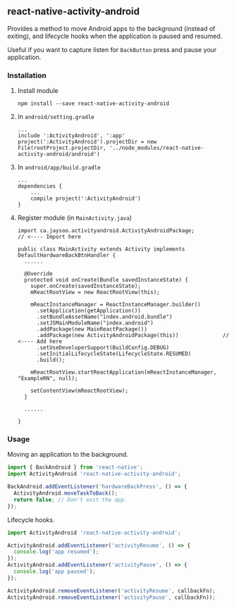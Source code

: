 ## react-native-activity-android

Provides a method to move Android apps to the background (instead of exiting), and lifecycle hooks when
the application is paused and resumed.

Useful if you want to capture listen for `BackButton` press and pause your application.
 
### Installation

1. Install module

    ```
    npm install --save react-native-activity-android
    ```

2. In `android/setting.gradle`

    ```
    ...
    include ':ActivityAndroid', ':app'
    project(':ActivityAndroid').projectDir = new File(rootProject.projectDir, '../node_modules/react-native-activity-android/android')
    ```

3. In `android/app/build.gradle`

    ```
    ...
    dependencies {
        ...
        compile project(':ActivityAndroid')
    }
    ```

4. Register module (in `MainActivity.java`)

    ```
    import ca.jaysoo.activityandroid.ActivityAndroidPackage;          // <---- Import here

    public class MainActivity extends Activity implements DefaultHardwareBackBtnHandler {
      ......

      @Override
      protected void onCreate(Bundle savedInstanceState) {
        super.onCreate(savedInstanceState);
        mReactRootView = new ReactRootView(this);

        mReactInstanceManager = ReactInstanceManager.builder()
          .setApplication(getApplication())
          .setBundleAssetName("index.android.bundle")
          .setJSMainModuleName("index.android")
          .addPackage(new MainReactPackage())
          .addPackage(new ActivityAndroidPackage(this))              // <---- Add here
          .setUseDeveloperSupport(BuildConfig.DEBUG)
          .setInitialLifecycleState(LifecycleState.RESUMED)
          .build();

        mReactRootView.startReactApplication(mReactInstanceManager, "ExampleRN", null);

        setContentView(mReactRootView);
      }

      ......

    }
    ```

### Usage

Moving an application to the background.

```js
import { BackAndroid } from 'react-native';
import ActivityAndroid 'react-native-activity-android';

BackAndroid.addEventListener('hardwareBackPress', () => {
  ActivityAndroid.moveTaskToBack();
  return false; // Don't exit the app.
});
```

Lifecycle hooks.

```js
import ActivityAndroid 'react-native-activity-android';

ActivityAndroid.addEventListener('activityResume', () => {
  console.log('app resumed');
});
ActivityAndroid.addEventListener('activityPause', () => {
  console.log('app paused');
});

ActivityAndroid.removeEventListener('activityResume', callbackFn);
ActivityAndroid.removeEventListener('activityPause', callbackFn));
```
